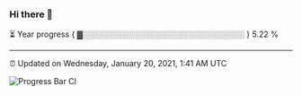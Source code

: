 ### Hi there 👋

⏳ Year progress { ▓░░░░░░░░░░░░░░░░░░░░░░░░░░░░░ } 5.22 %

---

⏰ Updated on Wednesday, January 20, 2021, 1:41 AM UTC

![Progress Bar CI](https://github.com/arthurbuhl/arthurbuhl/workflows/Progress%20Bar%20CI/badge.svg)
